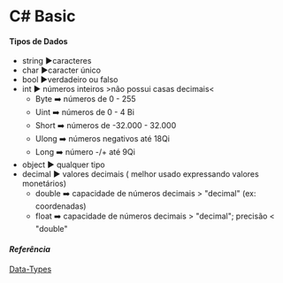 # C# Basic 

#### Tipos de Dados

- string :arrow_forward:caracteres 
- char   :arrow_forward:caracter único
- bool   :arrow_forward:verdadeiro ou falso
- int      :arrow_forward: números inteiros  >não possui casas decimais<
  	- Byte :arrow_right: números de 0 - 255
  	- Uint :arrow_right: números de 0 - 4 Bi
   - Short :arrow_right: números de -32.000 - 32.000
  	- Ulong :arrow_right: números negativos até 18Qi
  	- Long :arrow_right: número -/+ até 9Qi
- object :arrow_forward: qualquer tipo
- decimal :arrow_forward: valores decimais ( melhor usado expressando valores monetários)
  - double :arrow_right: capacidade de números decimais > "decimal" (ex: coordenadas)
  - float :arrow_right: capacidade de números decimais > "decimal"; precisão < "double"








#### **_Referência_**

[Data-Types](https://www.softwaretestisnghelp.com/c-sharp/csharp-data-types-and-variables/)







